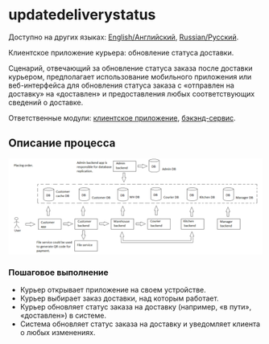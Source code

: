 # updatedeliverystatus

Доступно на других языках: [English/Английский](updatedeliverystatus.md), [Russian/Русский](updatedeliverystatus.ru.md). 

Клиентское приложение курьера: обновление статуса доставки.

Сценарий, отвечающий за обновление статуса заказа после доставки курьером, предполагает использование мобильного приложения или веб-интерфейса для обновления статуса заказа с «отправлен на доставку» на «доставлен» и предоставления любых соответствующих сведений о доставке.

Ответственные модули: [клиентское приложение](../../frontend/courierclient.md), [бэкэнд-сервис](../../backend/courierbackend.md).

## Описание процесса

![placing_order_overall](../../img/placing_order_overall.png)

### Пошаговое выполнение

- Курьер открывает приложение на своем устройстве.
- Курьер выбирает заказ доставки, над которым работает.
- Курьер обновляет статус заказа на доставку (например, «в пути», «доставлен») в системе.
- Система обновляет статус заказа на доставку и уведомляет клиента о любых изменениях.
